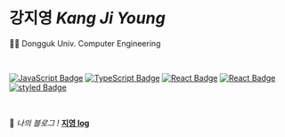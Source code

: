 # 강지영 *Kang Ji Young*

👩‍🎓 Dongguk Univ. Computer Engineering  

<br/>

[![JavaScript Badge](https://img.shields.io/badge/JavaScript-F7DF1E?style=flat-square&logo=JavaScript&logoColor=white)](https://javascript.info/)
[![TypeScript Badge](https://img.shields.io/badge/Typescript-235A97?style=flat-square&logo=Typescript&logoColor=white)](https://www.typescriptlang.org/)
[![React Badge](https://img.shields.io/badge/React-61DAFB?style=flat-square&logo=React&logoColor=white)](https://reactjs.org/)
[![React Badge](https://img.shields.io/badge/Redux-764abc?style=flat-square&logo=Redux&logoColor=white)](https://redux.js.org/)
[![styled Badge](https://img.shields.io/badge/Styled-DB7093?style=flat-square&logo=styled-components&logoColor=white)](https://www.apollographql.com/)

<br/>

🍉 *나의 블로그 !*  **[지영 log](https://velog.io/@zzi99)** 

